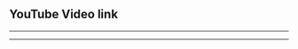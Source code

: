 ## YouTube Video link
--------------------------------------------------------------------
--------------------------------------------------------------------

